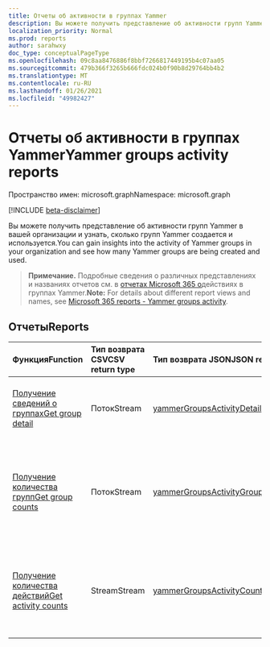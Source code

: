 ```yaml
---
title: Отчеты об активности в группах Yammer
description: Вы можете получить представление об активности групп Yammer в организации и узнать, сколько групп Yammer создается и используется.
localization_priority: Normal
ms.prod: reports
author: sarahwxy
doc_type: conceptualPageType
ms.openlocfilehash: 09c8aa8476886f8bbf7266817449195b4c07aa05
ms.sourcegitcommit: 479b366f3265b666fdc024b0f90b8d29764bb4b2
ms.translationtype: MT
ms.contentlocale: ru-RU
ms.lasthandoff: 01/26/2021
ms.locfileid: "49982427"
---
```

# <a name="yammer-groups-activity-reports"></a><span data-ttu-id="49212-103">Отчеты об активности в группах Yammer</span><span class="sxs-lookup"><span data-stu-id="49212-103">Yammer groups activity reports</span></span>

<span data-ttu-id="49212-104">Пространство имен: microsoft.graph</span><span class="sxs-lookup"><span data-stu-id="49212-104">Namespace: microsoft.graph</span></span>

[!INCLUDE [beta-disclaimer](../../includes/beta-disclaimer.md)]

<span data-ttu-id="49212-105">Вы можете получить представление об активности групп Yammer в вашей организации и узнать, сколько групп Yammer создается и используется.</span><span class="sxs-lookup"><span data-stu-id="49212-105">You can gain insights into the activity of Yammer groups in your organization and see how many Yammer groups are being created and used.</span></span>

> <span data-ttu-id="49212-106">**Примечание.** Подробные сведения о различных представлениях и названиях отчетов см. в [отчетах Microsoft 365 о](https://support.office.com/client/Yammer-groups-activity-report-94dd92ec-ea73-43c6-b51f-2a11fd78aa31)действиях в группах Yammer.</span><span class="sxs-lookup"><span data-stu-id="49212-106">**Note:** For details about different report views and names, see [Microsoft 365 reports - Yammer groups activity](https://support.office.com/client/Yammer-groups-activity-report-94dd92ec-ea73-43c6-b51f-2a11fd78aa31).</span></span>

## <a name="reports"></a><span data-ttu-id="49212-107">Отчеты</span><span class="sxs-lookup"><span data-stu-id="49212-107">Reports</span></span>

| <span data-ttu-id="49212-108">Функция</span><span class="sxs-lookup"><span data-stu-id="49212-108">Function</span></span>                                 | <span data-ttu-id="49212-109">Тип возврата CSV</span><span class="sxs-lookup"><span data-stu-id="49212-109">CSV return type</span></span> | <span data-ttu-id="49212-110">Тип возврата JSON</span><span class="sxs-lookup"><span data-stu-id="49212-110">JSON return type</span></span>                         | <span data-ttu-id="49212-111">Описание</span><span class="sxs-lookup"><span data-stu-id="49212-111">Description</span></span>                              |
| :--------------------------------------- | :-------------- | :--------------------------------------- | ---------------------------------------- |
| [<span data-ttu-id="49212-112">Получение сведений о группах</span><span class="sxs-lookup"><span data-stu-id="49212-112">Get group detail</span></span>](../api/reportroot-getyammergroupsactivitydetail.md) | <span data-ttu-id="49212-113">Поток</span><span class="sxs-lookup"><span data-stu-id="49212-113">Stream</span></span>          | [<span data-ttu-id="49212-114">yammerGroupsActivityDetail</span><span class="sxs-lookup"><span data-stu-id="49212-114">yammerGroupsActivityDetail</span></span>](../resources/yammergroupsactivitydetail.md) | <span data-ttu-id="49212-115">Получите сведения об активности в группах Yammer.</span><span class="sxs-lookup"><span data-stu-id="49212-115">Get details about Yammer groups activity by group.</span></span> |
| [<span data-ttu-id="49212-116">Получение количества групп</span><span class="sxs-lookup"><span data-stu-id="49212-116">Get group counts</span></span>](../api/reportroot-getyammergroupsactivitygroupcounts.md) | <span data-ttu-id="49212-117">Поток</span><span class="sxs-lookup"><span data-stu-id="49212-117">Stream</span></span>          | [<span data-ttu-id="49212-118">yammerGroupsActivityGroupCounts</span><span class="sxs-lookup"><span data-stu-id="49212-118">yammerGroupsActivityGroupCounts</span></span>](../resources/yammergroupsactivitygroupcounts.md) | <span data-ttu-id="49212-119">Узнайте, сколько всего существовало групп и в скольких из них была активность.</span><span class="sxs-lookup"><span data-stu-id="49212-119">Get the total number of groups that existed and how many included group conversation activity.</span></span> |
| [<span data-ttu-id="49212-120">Получение количества действий</span><span class="sxs-lookup"><span data-stu-id="49212-120">Get activity counts</span></span>](../api/reportroot-getyammergroupsactivitycounts.md) | <span data-ttu-id="49212-121">Stream</span><span class="sxs-lookup"><span data-stu-id="49212-121">Stream</span></span>          | [<span data-ttu-id="49212-122">yammerGroupsActivityCounts</span><span class="sxs-lookup"><span data-stu-id="49212-122">yammerGroupsActivityCounts</span></span>](../resources/yammergroupsactivitycounts.md) | <span data-ttu-id="49212-123">Узнайте, сколько сообщений Yammer было отправлено, прочитано и оценено в группах.</span><span class="sxs-lookup"><span data-stu-id="49212-123">Get the number of Yammer messages posted, read, and liked in groups.</span></span> |


